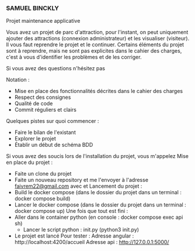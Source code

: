 ### SAMUEL BINCKLY


Projet maintenance applicative

Vous avez un projet de parc d'attraction, pour l'instant, on peut uniquement ajouter des attractions (connexion administrateur) et les visualiser (visiteur).
Il vous faut reprendre le projet et le continuer.
Certains éléments du projet sont à reprendre, mais ne sont pas explicites dans le cahier des charges, c'est à vous d'identifier les problèmes et de les corriger.

Si vous avez des questions n'hésitez pas

Notation :
- Mise en place des fonctionnalités décrites dans le cahier des charges
- Respect des consignes
- Qualité de code
- Commit réguliers et clairs

Quelques pistes sur quoi commencer :
- Faire le bilan de l'existant
- Explorer le projet
- Établir un début de schéma BDD

Si vous avez des soucis lors de l'installation du projet, vous m'appelez
Mise en place du projet :
- Faite un clone du projet
- Faite un nouveau repository et me l'envoyer à l'adresse faivrem22@gmail.com avec <NOM> et <PRENOM>
Lancement du projet :
- Build le docker compose (dans le dossier du projet dans un terminal : docker compose build)
- Lancer le docker compose (dans le dossier du projet dans un terminal : docker compose up)
Une fois que tout est fini :
- Aller dans le container python (en console : docker compose exec api sh)
  - Lancer le script python : init.py (python3 init.py)
- Le projet est lancé
Pour tester : 
Adresse angular :
http://localhost:4200/accueil
Adresse api :
http://127.0.0.1:5000/